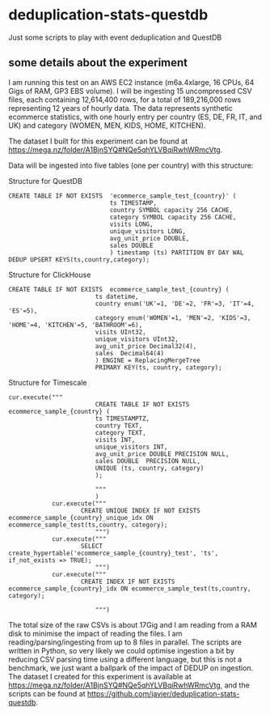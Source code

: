 # deduplication-stats-questdb
Just some scripts to play with event deduplication and QuestDB

## some details about the experiment

I am running this test on an AWS EC2 instance (m6a.4xlarge, 16 CPUs, 64 Gigs of RAM, GP3 EBS volume). I will be ingesting 15 uncompressed CSV files, each containing 12,614,400 rows, for a total of 189,216,000 rows representing 12 years of hourly data. The data represents synthetic ecommerce statistics, with one hourly entry per country (ES, DE, FR, IT, and UK) and category (WOMEN, MEN, KIDS, HOME, KITCHEN).

The dataset I built for this experiment can be found at https://mega.nz/folder/A1BjnSYQ#NQe5qhYLVBqiRwhWRmcVtg.

Data will be ingested into five tables (one per country) with this structure:

Structure for QuestDB

```
CREATE TABLE IF NOT EXISTS  'ecommerce_sample_test_{country}' (
                            ts TIMESTAMP,
                            country SYMBOL capacity 256 CACHE,
                            category SYMBOL capacity 256 CACHE,
                            visits LONG,
                            unique_visitors LONG,
                            avg_unit_price DOUBLE,
                            sales DOUBLE
                            ) timestamp (ts) PARTITION BY DAY WAL DEDUP UPSERT KEYS(ts,country,category);
```

Structure for ClickHouse
```
CREATE TABLE IF NOT EXISTS  ecommerce_sample_test_{country} (
                        ts datetime,
                        country enum('UK'=1, 'DE'=2, 'FR'=3, 'IT'=4, 'ES'=5),
                        category enum('WOMEN'=1, 'MEN'=2, 'KIDS'=3, 'HOME'=4, 'KITCHEN'=5, 'BATHROOM'=6),
                        visits UInt32,
                        unique_visitors UInt32,
                        avg_unit_price Decimal32(4),
                        sales  Decimal64(4)
                        ) ENGINE = ReplacingMergeTree
                        PRIMARY KEY(ts, country, category);
```

Structure for Timescale
```
cur.execute("""
                        CREATE TABLE IF NOT EXISTS  ecommerce_sample_{country} (
                        ts TIMESTAMPTZ,
                        country TEXT,
                        category TEXT,
                        visits INT,
                        unique_visitors INT,
                        avg_unit_price DOUBLE PRECISION NULL,
                        sales DOUBLE  PRECISION NULL,
                        UNIQUE (ts, country, category)
                        );

                        """
                        )
            cur.execute("""
                    CREATE UNIQUE INDEX IF NOT EXISTS ecommerce_sample_{country}_unique_idx ON ecommerce_sample_test(ts,country, category);
                        """)
            cur.execute("""
                    SELECT create_hypertable('ecommerce_sample_{country}_test', 'ts', if_not_exists => TRUE);
                        """)
            cur.execute("""
                    CREATE INDEX IF NOT EXISTS ecommerce_sample_{country}_idx ON ecommerce_sample_test(ts,country, category);

                        """)
```

The total size of the raw CSVs is about 17Gig and I am reading from a RAM disk to minimise the impact of reading the files. I am reading/parsing/ingesting from up to 8 files in parallel. The scripts are written in Python, so very likely we could optimise ingestion a bit by reducing CSV parsing time using a different language, but this is not a benchmark, we just want a ballpark of the impact of DEDUP on ingestion.
The dataset I created for this experiment is available at https://mega.nz/folder/A1BjnSYQ#NQe5qhYLVBqiRwhWRmcVtg, and the scripts can be found at https://github.com/javier/deduplication-stats-questdb.
